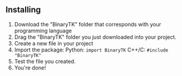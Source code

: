 ## Installing
1. Download the "BinaryTK" folder that corresponds with your programming language
2. Drag the "BinaryTK" folder you just downloaded into your project.
3. Create a new file in your project 
4. Import the package:
Python:
``import BinaryTK``
C++/C:
``#include "BinaryTK"``
1. Test the file you created.
2. You're done!
